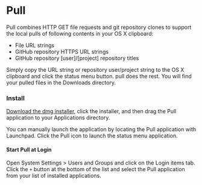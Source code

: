 # Pull

Pull combines HTTP GET file requests and git repository clones to support the local pulls of following contents in your OS X clipboard:

- File URL strings
- GitHub repository HTTPS URL strings
- GitHub repository [user]/[project] repository titles

Simply copy the URL string or repository user/project string to the OS X clipboard and click the status menu button.  pull does the rest.  You will find your pulled files in the Downloads directory.


### Install

[Download the dmg installer](https://github.com/chrissimpkins/pull/releases/download/v0.9.0/Pull-Installer.dmg), click the installer, and then drag the Pull application to your Applications directory.

You can manually launch the application by locating the Pull application with Launchpad.  Click the Pull icon to launch the status menu application.

#### Start Pull at Login

Open System Settings > Users and Groups and click on the Login items tab.  Click the `+` button at the bottom of the list and select the Pull application from your list of installed applications.
